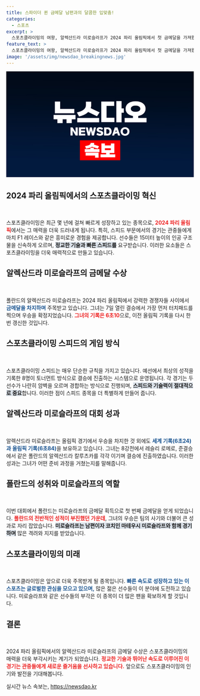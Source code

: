 ```yaml
---
title: 스파이더 퀸 금메달 남편과의 달콤한 입맞춤!
categories:
  - 스포츠
excerpt: >
  스포츠클라이밍의 여왕, 알렉산드라 미로슬라프가 2024 파리 올림픽에서 첫 금메달을 가져왔습니다. 남편과의 특별한 순간이 돋보인 그녀의 승리는 폴란드에 역사적인 한 페이지를 추가했습니다!
feature_text: >
  스포츠클라이밍의 여왕, 알렉산드라 미로슬라프가 2024 파리 올림픽에서 첫 금메달을 가져왔습니다. 남편과의 특별한 순간이 돋보인 그녀의 승리는 폴란드에 역사적인 한 페이지를 추가했습니다!
image: '/assets/img/newsdao_breakingnews.jpg'
---
```


<p><img src="/assets/img/newsdao_breakingnews.jpg" alt="firstkoreanews 속보" /></p>

<h2 data-ke-size="size26">2024 파리 올림픽에서의 스포츠클라이밍 혁신</h2>

<p data-ke-size="size16">&nbsp;</p>

<p>스포츠클라이밍은 최근 몇 년에 걸쳐 빠르게 성장하고 있는 종목으로, <b><span style="color: #ee2323;">2024 파리 올림픽</span></b>에서는 그 매력을 더욱 드러내게 됩니다. 특히, 스피드 부문에서의 경기는 관중들에게 마치 F1 레이스와 같은 흥미로운 경험을 제공합니다. 선수들은 15미터 높이의 인공 구조물을 신속하게 오르며, <b><span style="background-color: #21538527;">정교한 기술과 빠른 스피드를</span></b> 요구받습니다. 이러한 요소들은 스포츠클라이밍을 더욱 매력적으로 만들고 있습니다.</p>

<h2 data-ke-size="size26">알렉산드라 미로슬라프의 금메달 수상</h2>

<p data-ke-size="size16">&nbsp;</p>

<p>폴란드의 알렉산드라 미로슬라프는 2024 파리 올림픽에서 강력한 경쟁자들 사이에서 <b><span style="color: #1a5490;">금메달을 차지하며</span></b> 주목받고 있습니다. 그녀는 7일 열린 결승에서 가장 먼저 터치패드를 찍으며 우승을 확정지었습니다. <b><span style="color: #ee2323;">그녀의 기록은 6초10</span></b>으로, 이전 올림픽 기록을 다시 한 번 갱신한 것입니다.</p>

<h2 data-ke-size="size26">스포츠클라이밍 스피드의 게임 방식</h2>

<p data-ke-size="size16">&nbsp;</p>

<p>스포츠클라이밍 스피드는 매우 단순한 규칙을 가지고 있습니다. 예선에서 최상의 성적을 기록한 8명이 토너먼트 방식으로 결승에 진출하는 시스템으로 운영됩니다. 각 경기는 두 선수가 나란히 암벽을 오르며 경합하는 방식으로 진행되며, <b><span style="background-color: #21538527;">스피드와 기술력이 절대적으로 중요</span></b>합니다. 이러한 점이 스피드 종목을 더 특별하게 만들어 줍니다.</p>

<h2 data-ke-size="size26">알렉산드라 미로슬라프의 대회 성과</h2>

<p data-ke-size="size16">&nbsp;</p>

<p>알렉산드라 미로슬라프는 올림픽 경기에서 우승을 차지한 것 외에도 <b><span style="color: #1a5490;">세계 기록(6초24)과 올림픽 기록(6초84)</span></b>을 보유하고 있습니다. 그녀는 8강전에서 레슬리 로메로, 준결승에서 같은 폴란드의 알렉산드라 칼루츠카를 각각 이기며 결승에 진출하였습니다. 이러한 성과는 그녀가 어떤 준비 과정을 거쳤는지를 말해줍니다.</p>

<h2 data-ke-size="size26">폴란드의 성취와 미로슬라프의 역할</h2>

<p data-ke-size="size16">&nbsp;</p>

<p>이번 대회에서 폴란드는 미로슬라프의 금메달 획득으로 첫 번째 금메달을 얻게 되었습니다. <b><span style="color: #ee2323;">폴란드의 전반적인 성적이 부진했던 가운데</span></b>, 그녀의 우승은 팀의 사기와 더불어 큰 성과로 자리 잡았습니다. <b><span style="background-color: #21538527;">미로슬라프는 남편이자 코치인 마테우시 미로슬라프와 함께 경기하며</span></b> 많은 격려와 지지를 받았습니다.</p>

<h2 data-ke-size="size26">스포츠클라이밍의 미래</h2>

<p data-ke-size="size16">&nbsp;</p>

<p>스포츠클라이밍은 앞으로 더욱 주목받게 될 종목입니다. <b><span style="color: #1a5490;">빠른 속도로 성장하고 있는 이 스포츠는 글로벌한 관심을 모으고 있으며,</span></b> 많은 젊은 선수들이 이 분야에 도전하고 있습니다. 미로슬라프와 같은 선수들의 부각은 이 종목이 더 많은 팬을 확보하게 할 것입니다.</p>

<h2 data-ke-size="size26">결론</h2>

<p data-ke-size="size16">&nbsp;</p>

<p>2024 파리 올림픽에서의 알렉산드라 미로슬라프의 금메달 수상은 스포츠클라이밍의 매력을 더욱 부각시키는 계기가 되었습니다. <b><span style="color: #ee2323;">정교한 기술과 뛰어난 속도로 이루어진 이 경기는 관중들에게 새로운 즐거움을 선사하고 있습니다.</span></b> 앞으로도 스포츠클라이밍의 인기와 발전을 기대해봅니다.</p>
실시간 뉴스 속보는, <a href="https://newsdao.kr" rel="dofollow">https://newsdao.kr</a>


